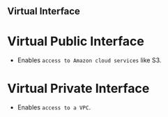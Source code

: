 Virtual Interface
---

# Virtual Public Interface

- Enables `access to Amazon cloud services` like S3.

# Virtual Private Interface

-  Enables `access to a VPC`.

